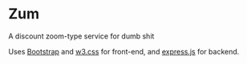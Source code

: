 # Zum
A discount zoom-type service for dumb shit

Uses [Bootstrap](https://getbootstrap.com/docs/3.4/) and [w3.css](https://www.w3schools.com/w3css/defaulT.asp) for front-end, and [express.js](https://www.npmjs.com/package/express) for backend. 